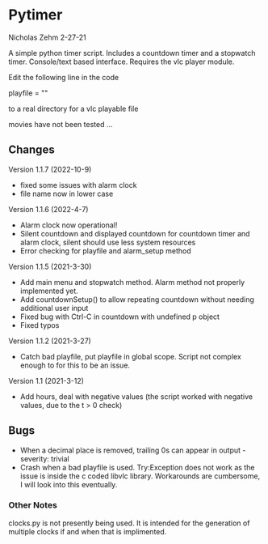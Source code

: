 # Pytimer
Nicholas Zehm
2-27-21

A simple python timer script. Includes a countdown timer and a stopwatch timer. Console/text based interface.
Requires the vlc player module. 

Edit the following line in the code

playfile = ""

to a real directory for a vlc playable file

movies have not been tested ...
## Changes

Version 1.1.7 (2022-10-9)
* fixed some issues with alarm clock
* file name now in lower case

Version 1.1.6 (2022-4-7)
* Alarm clock now operational!
* Silent countdown and displayed countdown for countdown timer and alarm clock, silent should use less system resources
* Error checking for playfile and alarm_setup method

Version 1.1.5 (2021-3-30)
* Add main menu and stopwatch method. Alarm method not properly implemented yet.
* Add countdownSetup() to allow repeating countdown without needing additional user input
* Fixed bug with Ctrl-C in countdown with undefined p object
* Fixed typos

Version 1.1.2 (2021-3-27)
* Catch bad playfile, put playfile in global scope. Script not complex enough to for this to be an issue.

Version 1.1 (2021-3-12)
* Add hours, deal with negative values (the script worked with negative values, due to the t > 0 check)

## Bugs
* When a decimal place is removed, trailing 0s can appear in output - severity: trivial
* Crash when a bad playfile is used. Try:Exception does not work as the issue is
inside the c coded libvlc library. Workarounds are cumbersome, I will look into this eventually.

### Other Notes
clocks.py is not presently being used. It is intended for the generation of multiple clocks if and when that is implimented.
